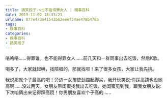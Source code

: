 ```yaml
---
title: 搞笑段子->也不能得罪女人 | 糗事百科
date: 2019-11-02 18:33:23
urlname: 077e473a41543b62eeef34ae478b478a
tags: 
- 糗事百科
categories:
- 糗事百科
- 搞笑段子
---
```

咯咯咯......得罪谁，也不能得罪女人……前几天和一群同事出去吃饭，然后K歌。

喝多了，大家就起哄，找陪唱的，那就找呗！来了很多女孩，大家让我先挑。

我说那就个子最高的吧！旁边一女孩使劲踮起脚尖，我开玩笑说:你踩高跷也没她高啊……没过两天，女朋友带闺蜜找我出去吃饭，她闺蜜见到我，跟我女朋友说:下次咱俩出来记得踩高跷！你男朋友喜欢个子高的......


